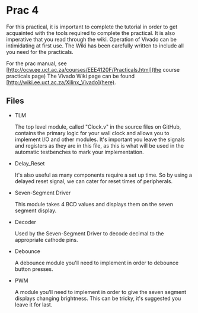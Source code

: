 # Prac 4
For this practical,  it is important to complete the tutorial in order to get acquainted with the tools required to complete the practical.
It is also imperative that you read through the wiki.  Operation of Vivado can be intimidating at first use.  The Wiki has been carefully written to include all you need for the practicals.

For the prac manual, see [http://ocw.ee.uct.ac.za/courses/EEE4120F/Practicals.html](the course practicals page)
The Vivado Wiki page can be found [http://wiki.ee.uct.ac.za/Xilinx_Vivado](here).

## Files
* TLM

  The top level module, called "Clock.v" in the source files on GitHub, contains the primary logic for your wall clock and allows you to implement I/O and other modules.
  It's important you leave the signals and registers as they are in this file, as this is what will be used in the automatic testbenches to mark your implementation.
* Delay_Reset

   It's also useful as many components require a set up time. So by using a delayed reset signal, we can cater for reset times of peripherals.
* Seven-Segment Driver

   This module takes 4 BCD values and displays them on the seven segment display.
* Decoder

    Used by the Seven-Segment Driver to decode decimal to the appropriate cathode pins.
* Debounce

   A debounce module you'll need to implement in order to debounce button presses.
* PWM

   A module you'll need to implement in order to give the seven segment displays changing brightness. This can be tricky, it's suggested you leave it for last.
